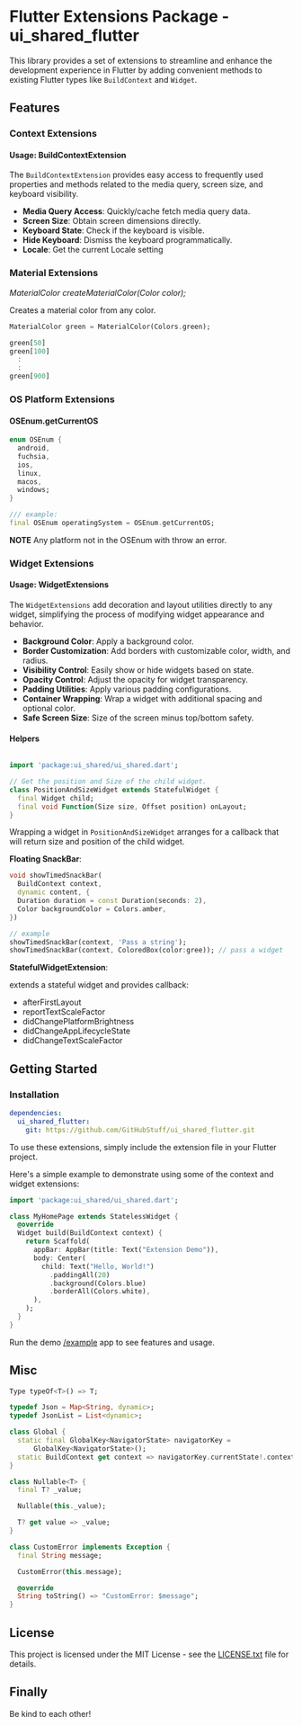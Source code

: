 # Flutter Extensions Package - ui_shared_flutter

This library provides a set of extensions to streamline and enhance the development experience in Flutter by adding convenient methods to existing Flutter types like `BuildContext` and `Widget`.

## Features

### Context Extensions

#### Usage: BuildContextExtension

The `BuildContextExtension` provides easy access to frequently used properties and methods related to the media query, screen size, and keyboard visibility.

- **Media Query Access**: Quickly/cache fetch media query data.
- **Screen Size**: Obtain screen dimensions directly.
- **Keyboard State**: Check if the keyboard is visible.
- **Hide Keyboard**: Dismiss the keyboard programmatically.
- **Locale**: Get the current Locale setting

### Material Extensions

*MaterialColor createMaterialColor(Color color);*

Creates a material color from any color.

```dart
MaterialColor green = MaterialColor(Colors.green);

green[50]
green[100]
  :
  :
green[900]
```

### OS Platform Extensions

#### OSEnum.getCurrentOS

```dart
enum OSEnum {
  android,
  fuchsia,
  ios,
  linux,
  macos,
  windows;
}

/// example:
final OSEnum operatingSystem = OSEnum.getCurrentOS;
```

**NOTE** Any platform not in the OSEnum with throw an error.

### Widget Extensions

#### Usage: WidgetExtensions

The `WidgetExtensions` add decoration and layout utilities directly to any widget, simplifying the process of modifying widget appearance and behavior.

- **Background Color**: Apply a background color.
- **Border Customization**: Add borders with customizable color, width, and radius.
- **Visibility Control**: Easily show or hide widgets based on state.
- **Opacity Control**: Adjust the opacity for widget transparency.
- **Padding Utilities**: Apply various padding configurations.
- **Container Wrapping**: Wrap a widget with additional spacing and optional color.
- **Safe Screen Size**: Size of the screen minus top/bottom safety.

#### Helpers

```dart

import 'package:ui_shared/ui_shared.dart';

// Get the position and Size of the child widget.
class PositionAndSizeWidget extends StatefulWidget {
  final Widget child;
  final void Function(Size size, Offset position) onLayout;
}
```

Wrapping a widget in ```PositionAndSizeWidget``` arranges for a callback that will return size and position of the child widget.

**Floating SnackBar**:

```dart
void showTimedSnackBar(
  BuildContext context,
  dynamic content, {
  Duration duration = const Duration(seconds: 2),
  Color backgroundColor = Colors.amber,
})

// example
showTimedSnackBar(context, 'Pass a string');
showTimedSnackBar(context, ColoredBox(color:gree)); // pass a widget
```

**StatefulWidgetExtension**:

extends a stateful widget and provides callback:

- afterFirstLayout
- reportTextScaleFactor
- didChangePlatformBrightness
- didChangeAppLifecycleState
- didChangeTextScaleFactor

## Getting Started

### Installation

```yaml
dependencies:
  ui_shared_flutter:
    git: https://github.com/GitHubStuff/ui_shared_flutter.git
```

To use these extensions, simply include the extension file in your Flutter project.

Here's a simple example to demonstrate using some of the context and widget extensions:

```dart
import 'package:ui_shared/ui_shared.dart';

class MyHomePage extends StatelessWidget {
  @override
  Widget build(BuildContext context) {
    return Scaffold(
      appBar: AppBar(title: Text("Extension Demo")),
      body: Center(
        child: Text("Hello, World!")
          .paddingAll(20)
          .background(Colors.blue)
          .borderAll(Colors.white),
      ),
    );
  }
}
```

Run the demo [/example](example/lib/main.dart) app to see features and usage.

## Misc

```dart
Type typeOf<T>() => T;

typedef Json = Map<String, dynamic>;
typedef JsonList = List<dynamic>;

class Global {
  static final GlobalKey<NavigatorState> navigatorKey =
      GlobalKey<NavigatorState>();
  static BuildContext get context => navigatorKey.currentState!.context;
}

class Nullable<T> {
  final T? _value;

  Nullable(this._value);

  T? get value => _value;
}

class CustomError implements Exception {
  final String message;

  CustomError(this.message);

  @override
  String toString() => "CustomError: $message";
}
```

## License

This project is licensed under the MIT License - see the [LICENSE.txt](LICENSE.txt) file for details.

## Finally

Be kind to each other!
